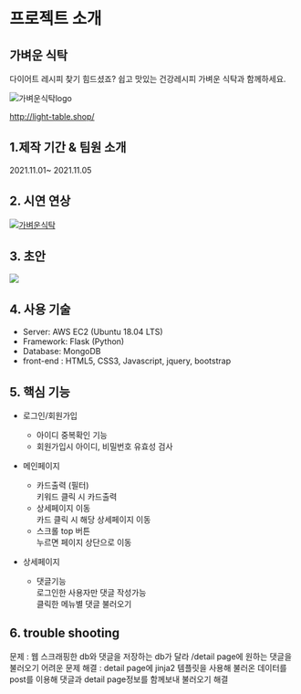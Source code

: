 # 프로젝트 소개
## 가벼운 식탁
다이어트 레시피 찾기 힘드셨죠?
쉽고 맛있는 건강레시피
가벼운 식탁과 함께하세요.


![가벼운식탁logo](https://user-images.githubusercontent.com/80900915/140594405-631a3712-421e-4549-92b6-feeb3aa0cea2.png)

http://light-table.shop/


##  1.제작 기간 & 팀원 소개
2021.11.01~ 2021.11.05


## 2. 시연 연상 
[![가벼운식탁](https://img.youtube.com/vi/96KFZ_nZlzk/0.jpg)](https://youtu.be/96KFZ_nZlzk)

## 3. 초안
![](https://images.velog.io/images/jurani/post/76616efb-4c35-429d-b21f-9c82d133ff66/lightTable.JPG)

## 4. 사용 기술

* Server: AWS EC2 (Ubuntu 18.04 LTS)
* Framework: Flask (Python)
* Database: MongoDB
* front-end : HTML5, CSS3, Javascript, jquery, bootstrap

## 5. 핵심 기능
* 로그인/회원가입
  - 아이디 중복확인 기능
  - 회원가입시 아이디, 비밀번호 유효성 검사
  
* 메인페이지
   * 카드출력 (필터)
     <br>키워드 클릭 시 카드출력
   * 상세페이지 이동
     <br>카드 클릭 시 해당 상세페이지 이동
   * 스크롤 top 버튼
     <br>누르면 페이지 상단으로 이동
     
* 상세페이지
    * 댓글기능
     <br>로그인한 사용자만 댓글 작성가능
     <br>클릭한 메뉴별 댓글 불러오기

## 6. trouble shooting
문제 : 웹 스크래핑한 db와 댓글을 저장하는 db가 달라 /detail page에 원하는 댓글을 불러오기 어려운 문제
해결 : detail page에 jinja2 템플릿을 사용해 불러온 데이터를 post를 이용해 댓글과 detail page정보를 함께보내 불러오기 해결
